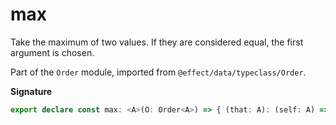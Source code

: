 # max

Take the maximum of two values. If they are considered equal, the first argument is chosen.

Part of the `Order` module, imported from `@effect/data/typeclass/Order`.

**Signature**

```ts
export declare const max: <A>(O: Order<A>) => { (that: A): (self: A) => A; (self: A, that: A): A }
```

